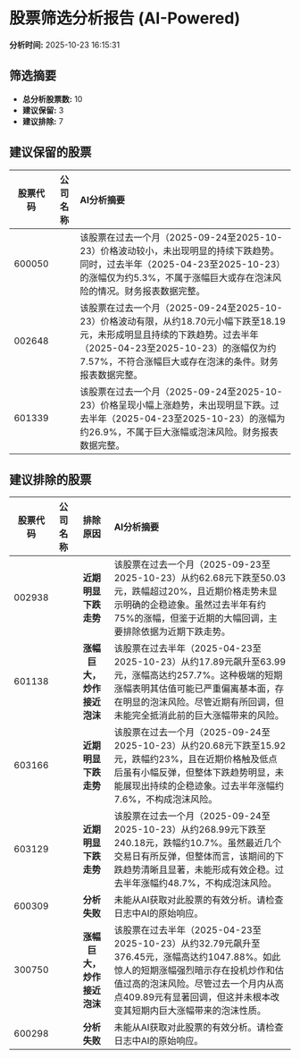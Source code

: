 # 股票筛选分析报告 (AI-Powered)

**分析时间:** 2025-10-23 16:15:31

## 筛选摘要

- **总分析股票数:** 10
- **建议保留:** 3
- **建议排除:** 7

## 建议保留的股票

| 股票代码 | 公司名称 | AI分析摘要 |
|:---:|:---:|:---|
| 600050 |  | 该股票在过去一个月（2025-09-24至2025-10-23）价格波动较小，未出现明显的持续下跌趋势。同时，过去半年（2025-04-23至2025-10-23）的涨幅仅为约5.3%，不属于涨幅巨大或存在泡沫风险的情况。财务报表数据完整。 |
| 002648 |  | 该股票在过去一个月（2025-09-24至2025-10-23）价格波动有限，从约18.70元小幅下跌至18.19元，未形成明显且持续的下跌趋势。过去半年（2025-04-23至2025-10-23）的涨幅仅为约7.57%，不符合涨幅巨大或存在泡沫的条件。财务报表数据完整。 |
| 601339 |  | 该股票在过去一个月（2025-09-24至2025-10-23）价格呈现小幅上涨趋势，未出现明显下跌。过去半年（2025-04-23至2025-10-23）的涨幅为约26.9%，不属于巨大涨幅或泡沫风险。财务报表数据完整。 |

## 建议排除的股票

| 股票代码 | 公司名称 | 排除原因 | AI分析摘要 |
|:---:|:---:|:---:|:---|
| 002938 |  | **近期明显下跌走势** | 该股票在过去一个月（2025-09-23至2025-10-23）从约62.68元下跌至50.03元，跌幅超过20%，且近期价格走势未显示明确的企稳迹象。虽然过去半年有约75%的涨幅，但鉴于近期的大幅回调，主要排除依据为近期下跌走势。 |
| 601138 |  | **涨幅巨大，炒作接近泡沫** | 该股票在过去半年（2025-04-23至2025-10-23）从约17.89元飙升至63.99元，涨幅高达约257.7%。这种极端的短期涨幅表明其估值可能已严重偏离基本面，存在明显的泡沫风险。尽管近期有所回调，但未能完全抵消此前的巨大涨幅带来的风险。 |
| 603166 |  | **近期明显下跌走势** | 该股票在过去一个月（2025-09-24至2025-10-23）从约20.68元下跌至15.92元，跌幅约23%，且在近期价格触及低点后虽有小幅反弹，但整体下跌趋势明显，未能展现出持续的企稳迹象。过去半年涨幅约7.6%，不构成泡沫风险。 |
| 603129 |  | **近期明显下跌走势** | 该股票在过去一个月（2025-09-24至2025-10-23）从约268.99元下跌至240.18元，跌幅约10.7%。虽然最近几个交易日有所反弹，但整体而言，该期间的下跌趋势清晰且显著，未能形成有效企稳。过去半年涨幅约48.7%，不构成泡沫风险。 |
| 600309 |  | **分析失败** | 未能从AI获取对此股票的有效分析。请检查日志中AI的原始响应。 |
| 300750 |  | **涨幅巨大，炒作接近泡沫** | 该股票在过去半年（2025-04-23至2025-10-23）从约32.79元飙升至376.45元，涨幅高达约1047.88%。如此惊人的短期涨幅强烈暗示存在投机炒作和估值过高的泡沫风险。尽管过去一个月内从高点409.89元有显著回调，但这并未根本改变其短期内巨大涨幅带来的泡沫性质。 |
| 600298 |  | **分析失败** | 未能从AI获取对此股票的有效分析。请检查日志中AI的原始响应。 |
